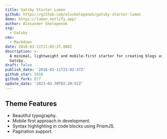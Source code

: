 ```yaml
---
title: Gatsby Starter Lumen
github: https://github.com/alxshelepenok/gatsby-starter-lumen
demo: https://lumen.netlify.app/
author: Alexander Shelepenok
ssg:
  - Gatsby
cms:
  - Markdown
date: 2016-03-11T21:02:37.000Z
description: >-
  A minimal, lightweight and mobile-first starter for creating blogs uses
  Gatsby.
draft: false
publish_date: '2016-03-11T21:02:37Z'
github_star: 1918
github_fork: 677
update_date: '2023-03-30T02:20:52Z'
---
```

## Theme Features

- Beautiful typography.
- Mobile first approach in development.
- Syntax highlighting in code blocks using PrismJS.
- Pagination support.
